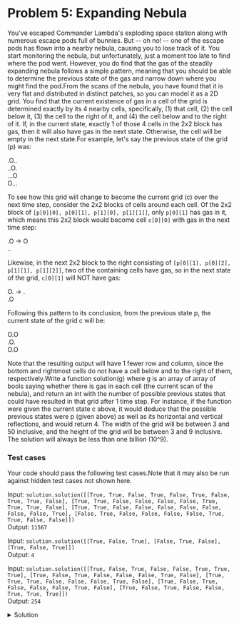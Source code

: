# Problem 5: Expanding Nebula

You've escaped Commander Lambda's exploding space station along with numerous escape pods full of bunnies. But -- oh no! -- one of the escape pods has flown into a nearby nebula, causing you to lose track of it. You start monitoring the nebula, but unfortunately, just a moment too late to find where the pod went. However, you do find that the gas of the steadily expanding nebula follows a simple pattern, meaning that you should be able to determine the previous state of the gas and narrow down where you might find the pod.From the scans of the nebula, you have found that it is very flat and distributed in distinct patches, so you can model it as a 2D grid. You find that the current existence of gas in a cell of the grid is determined exactly by its 4 nearby cells, specifically, (1) that cell, (2) the cell below it, (3) the cell to the right of it, and (4) the cell below and to the right of it. If, in the current state, exactly 1 of those 4 cells in the 2x2 block has gas, then it will also have gas in the next state. Otherwise, the cell will be empty in the next state.For example, let's say the previous state of the grid (p) was:

.O..<br />
..O.<br />
...O<br />
O...

To see how this grid will change to become the current grid (c) over the next time step, consider the 2x2 blocks of cells around each cell.  Of the 2x2 block of `[p[0][0], p[0][1], p[1][0], p[1][1]]`, only `p[0][1]` has gas in it, which means this 2x2 block would become cell `c[0][0]` with gas in the next time step:

.O -> O<br />
..

Likewise, in the next 2x2 block to the right consisting of `[p[0][1], p[0][2], p[1][1], p[1][2]]`, two of the containing cells have gas, so in the next state of the grid, `c[0][1]` will NOT have gas:

O. -> .<br />
.O

Following this pattern to its conclusion, from the previous state p, the current state of the grid c will be:

O.O<br />
.O.<br />
O.O

Note that the resulting output will have 1 fewer row and column, since the bottom and rightmost cells do not have a cell below and to the right of them, respectively.Write a function solution(g) where g is an array of array of bools saying whether there is gas in each cell (the current scan of the nebula), and return an int with the number of possible previous states that could have resulted in that grid after 1 time step.  For instance, if the function were given the current state c above, it would deduce that the possible previous states were p (given above) as well as its horizontal and vertical reflections, and would return 4. The width of the grid will be between 3 and 50 inclusive, and the height of the grid will be between 3 and 9 inclusive.  The solution will always be less than one billion (10^9).

### Test cases
Your code should pass the following test cases.Note that it may also be run against hidden test cases not shown here.

Input: `solution.solution([[True, True, False, True, False, True, False, True, True, False], [True, True, False, False, False, False, True, True, True, False], [True, True, False, False, False, False, False, False, False, True], [False, True, False, False, False, False, True, True, False, False]])`<br />
Output: `11567`

Input: `solution.solution([[True, False, True], [False, True, False], [True, False, True]])`<br />
Output: `4`

Input: `solution.solution([[True, False, True, False, False, True, True, True], [True, False, True, False, False, False, True, False], [True, True, True, False, False, False, True, False], [True, False, True, False, False, False, True, False], [True, False, True, False, False, True, True, True]])`<br />
Output: `254`


<details>
  <summary>Solution</summary>
  
  ```python
  """
  y|x ->
  |  0 ...01   ka
  v  1 ...11   lb
    2 ...0    c
    3 ...0    d
    4 ...1    e
    5 ...1    f
    6 ...0    g
    7 ...0    h
    8 ...1    i
    9 ...0    j

  1 0100110011
  l jihgfedcba
  """
  ```
  
</details>